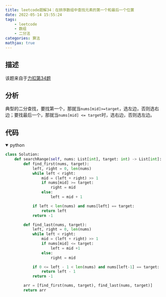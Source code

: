 ```yaml
---
title: leetcode题解34：在排序数组中查找元素的第一个和最后一个位置
date: 2022-05-14 15:55:24
tags:
    - leetcode
    - 数组
    - 二分法
categories: 算法
mathjax: true
---
```


## 描述
该题来自于[力扣第34题](https://leetcode.cn/problems/find-first-and-last-position-of-element-in-sorted-array/)

<!--more-->

## 分析
典型的二分查找，要找第一个，那就当`nums[mid]>=target`，选左边，否则选右边；要找最后一个，那就当`nums[mid] <= target`时，选右边，否则选左边。

## 代码

<details open>
<summary>python</summary>

```python
class Solution:
    def searchRange(self, nums: List[int], target: int) -> List[int]:
        def find_first(nums, target):
            left, right = 0, len(nums)
            while left < right:
                mid = (left + right) >> 1
                if nums[mid] >= target:
                    right = mid
                else:
                    left = mid + 1

            if left < len(nums) and nums[left] == target:
                return left
            return -1

        def find_last(nums, target):
            left, right = 0, len(nums)
            while left < right:
                mid = (left + right) >> 1
                if nums[mid] <= target:
                    left = mid +1
                else:
                    right = mid

            if 0 <= left - 1 < len(nums) and nums[left-1] == target:
                return left - 1
            return -1

        arr = [find_first(nums, target), find_last(nums, target)]
        return arr

```
</details>

